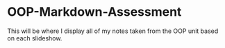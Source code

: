 # OOP-Markdown-Assessment
This will be where I display all of my notes taken from the OOP unit based on each slideshow.
